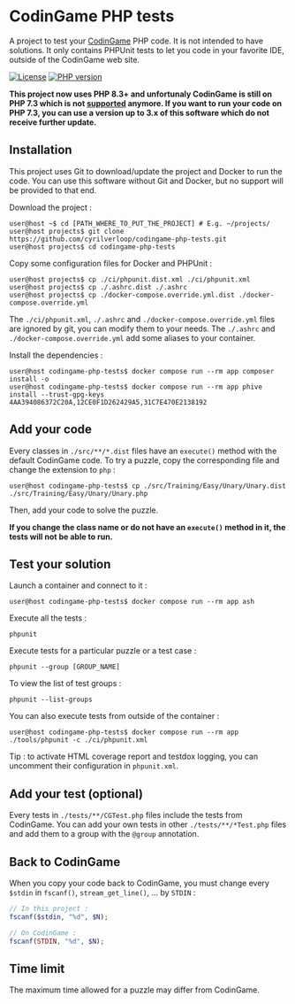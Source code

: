 # CodinGame PHP tests

A project to test your [CodinGame](https://www.codingame.com/) PHP code. It is not intended to have solutions.
It only contains PHPUnit tests to let you code in your favorite IDE, outside of the CodinGame web site.

[![License](https://img.shields.io/github/license/cyrilverloop/codingame-php-tests)](https://github.com/cyrilverloop/codingame-php-tests/blob/trunk/LICENSE)
[![PHP version](https://img.shields.io/badge/php-%3D7.3-%23777BB4?logo=php&style=flat)](https://www.php.net/)

**This project now uses PHP 8.3+ and unfortunaly CodinGame is still on PHP 7.3
which is not [supported](https://www.php.net/supported-versions.php) anymore.
If you want to run your code on PHP 7.3,
you can use a version up to 3.x of this software which do not receive further update.**


## Installation

This project uses Git to download/update the project and Docker to run the code.
You can use this software without Git and Docker, but no support will be provided to that end.

Download the project :
```shellsession
user@host ~$ cd [PATH_WHERE_TO_PUT_THE_PROJECT] # E.g. ~/projects/
user@host projects$ git clone https://github.com/cyrilverloop/codingame-php-tests.git
user@host projects$ cd codingame-php-tests
```

Copy some configuration files for Docker and PHPUnit :
```shellsession
user@host projects$ cp ./ci/phpunit.dist.xml ./ci/phpunit.xml
user@host projects$ cp ./.ashrc.dist ./.ashrc
user@host projects$ cp ./docker-compose.override.yml.dist ./docker-compose.override.yml
```
The `./ci/phpunit.xml`, `./.ashrc` and `./docker-compose.override.yml` files are ignored by git, you can modify them to your needs.
The `./.ashrc` and `./docker-compose.override.yml` add some aliases to your container.

Install the dependencies :
```shellsession
user@host codingame-php-tests$ docker compose run --rm app composer install -o
user@host codingame-php-tests$ docker compose run --rm app phive install --trust-gpg-keys 4AA394086372C20A,12CE0F1D262429A5,31C7E470E2138192
```


## Add your code

Every classes in `./src/**/*.dist` files have an `execute()` method with the default CodinGame code.
To try a puzzle, copy the corresponding file and change the extension to `php` :
```shellsession
user@host codingame-php-tests$ cp ./src/Training/Easy/Unary/Unary.dist ./src/Training/Easy/Unary/Unary.php
```
Then, add your code to solve the puzzle.

**If you change the class name or do not have an `execute()` method in it, the tests will not be able to run.**


## Test your solution

Launch a container and connect to it :
```shellsession
user@host codingame-php-tests$ docker compose run --rm app ash
```

Execute all the tests :
```shellsession
phpunit
```

Execute tests for a particular puzzle or a test case :
```shellsession
phpunit --group [GROUP_NAME]
```

To view the list of test groups :
```shellsession
phpunit --list-groups
```

You can also execute tests from outside of the container :
```shellsession
user@host codingame-php-tests$ docker compose run --rm app ./tools/phpunit -c ./ci/phpunit.xml
```

Tip : to activate HTML coverage report and testdox logging, you can uncomment their configuration in `phpunit.xml`.


## Add your test (optional)

Every tests in `./tests/**/CGTest.php` files include the tests from CodinGame.
You can add your own tests in other `./tests/**/*Test.php` files and add them to a group with the `@group` annotation.


## Back to CodinGame

When you copy your code back to CodinGame, you must change every `$stdin` in `fscanf()`, `stream_get_line()`, ...
by `STDIN` :
```php
// In this project :
fscanf($stdin, "%d", $N);
```

```php
// On CodinGame :
fscanf(STDIN, "%d", $N);
```


## Time limit

The maximum time allowed for a puzzle may differ from CodinGame.
